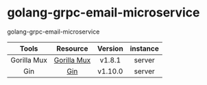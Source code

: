 # golang-grpc-email-microservice

golang-grpc-email-microservice

|    Tools    |                Resource                 | Version | instance |
|:-----------:|:---------------------------------------:|:-------:|:--------:|
| Gorilla Mux |  [Gorilla Mux](github.com/gorilla/mux)  | v1.8.1  |  server  |
|     Gin     |     [Gin](github.com/gin-gonic/gin)     | v1.10.0  |  server  |

